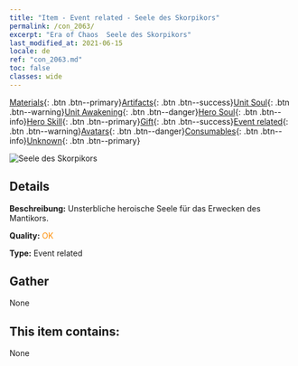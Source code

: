 ```yaml
---
title: "Item - Event related - Seele des Skorpikors"
permalink: /con_2063/
excerpt: "Era of Chaos  Seele des Skorpikors"
last_modified_at: 2021-06-15
locale: de
ref: "con_2063.md"
toc: false
classes: wide
---
```

 [Materials](/ItemsDE/){: .btn .btn--primary}[Artifacts](/ItemsDE/Artifacts/){: .btn .btn--success}[Unit Soul](/ItemsDE/UnitSoul/){: .btn .btn--warning}[Unit Awakening](/ItemsDE/UnitAwakening/){: .btn .btn--danger}[Hero Soul](/ItemsDE/HeroSoul/){: .btn .btn--info}[Hero Skill](/ItemsDE/HeroSkill/){: .btn .btn--primary}[Gift](/ItemsDE/Gift/){: .btn .btn--success}[Event related](/ItemsDE/Events/){: .btn .btn--warning}[Avatars](/ItemsDE/Avatars/){: .btn .btn--danger}[Consumables](/ItemsDE/Consumables/){: .btn .btn--info}[Unknown](/ItemsDE/Unknown/){: .btn .btn--primary}

 ![Seele des Skorpikors](/images/t/juexing_706.jpg)

## Details
 **Beschreibung:** Unsterbliche heroische Seele für das Erwecken des Mantikors.

 **Quality:** <span style="color: #FF8C00">OK</span>

 **Type:** Event related

## Gather

  None

## This item contains:

  None

